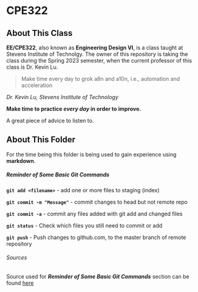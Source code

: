 # **CPE322**
## About This Class
**EE/CPE322**, also known as **Engineering Design VI**, is a class taught at Stevens Institute of Technolgy. The owner of this repository is taking the class during the Spring 2023 semester, when the current professor of this class is Dr. Kevin Lu.

> Make time every day to grok a8n and a10n, i.e., automation and acceleration

*Dr. Kevin Lu, Stevens Institute of Technology*

**Make time to practice _every day_ in order to improve.**

A great piece of advice to listen to.

## About This Folder
For the time being this folder is being used to gain experience using **markdown**.

##### ***Reminder of Some Basic Git Commands***

**`git add <filename>`** - add one or more files to staging (index)

**`git commit -m "Message"`** - commit changes to head but not remote repo

**`git commit -a`** - commit any files added with git add and changed files

**`git status`** - Check which files you still need to commit or add

**`git push`** - Push changes to github.com, to the master branch of remote repository

###### Sources

Source used for ***Reminder of Some Basic Git Commands*** section can be found [here](https://confluence.atlassian.com/bitbucketserver/basic-git-commands-776639767.html)
